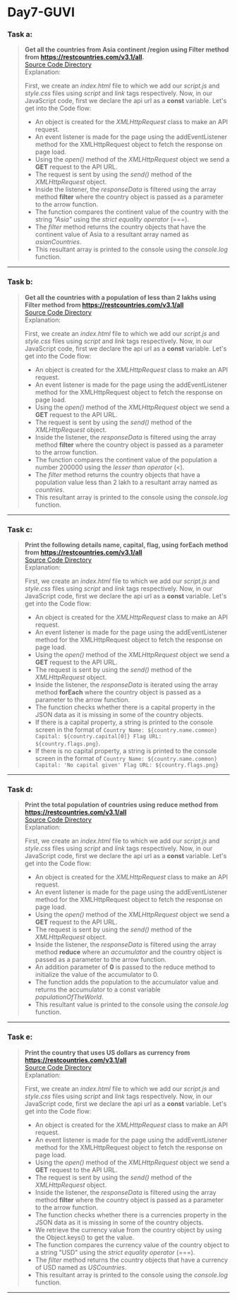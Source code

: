 # Day7-GUVI

### Task a:

> **Get all the countries from Asia continent /region using Filter method from https://restcountries.com/v3.1/all.**  
> [Source Code Directory](<./Task%20a)/>)  
> Explanation:
>
> First, we create an _index.html_ file to which we add our _script.js_ and _style.css_ files using _script_ and _link_ tags respectively.
> Now, in our JavaScript code, first we declare the api url as a **const** variable.
> Let's get into the Code flow:
>
> - An object is created for the _XMLHttpRequest_ class to make an API request.
> - An event listener is made for the page using the addEventListener method for the XMLHttpRequest object to fetch the response on page load.
> - Using the _open()_ method of the _XMLHttpRequest_ object we send a **GET** request to the API URL.
> - The request is sent by using the _send()_ method of the _XMLHttpRequest_ object.
> - Inside the listener, the _responseData_ is filtered using the array method **filter** where the country object is passed as a parameter to the arrow function.
> - The function compares the continent value of the country with the string _"Asia"_ using the _strict equality operator_ (===).
> - The _filter_ method returns the country objects that have the continent value of Asia to a resultant array named as _asianCountries_.
> - This resultant array is printed to the console using the _console.log_ function.

---

### Task b:

> **Get all the countries with a population of less than 2 lakhs using Filter method from https://restcountries.com/v3.1/all**  
> [Source Code Directory](<./Task%20b)/>)  
> Explanation:
>
> First, we create an _index.html_ file to which we add our _script.js_ and _style.css_ files using _script_ and _link_ tags respectively.
> Now, in our JavaScript code, first we declare the api url as a **const** variable.
> Let's get into the Code flow:
>
> - An object is created for the _XMLHttpRequest_ class to make an API request.
> - An event listener is made for the page using the addEventListener method for the XMLHttpRequest object to fetch the response on page load.
> - Using the _open()_ method of the _XMLHttpRequest_ object we send a **GET** request to the API URL.
> - The request is sent by using the _send()_ method of the _XMLHttpRequest_ object.
> - Inside the listener, the _responseData_ is filtered using the array method **filter** where the country object is passed as a parameter to the arrow function.
> - The function compares the continent value of the population a number 200000 using the _lesser than operator_ (<).
> - The _filter_ method returns the country objects that have a population value less than 2 lakh to a resultant array named as _countries_.
> - This resultant array is printed to the console using the _console.log_ function.

---

### Task c:

> **Print the following details name, capital, flag, using forEach method from https://restcountries.com/v3.1/all**  
> [Source Code Directory](<./Task%20c)/>)  
> Explanation:
>
> First, we create an _index.html_ file to which we add our _script.js_ and _style.css_ files using _script_ and _link_ tags respectively.
> Now, in our JavaScript code, first we declare the api url as a **const** variable.
> Let's get into the Code flow:
>
> - An object is created for the _XMLHttpRequest_ class to make an API request.
> - An event listener is made for the page using the addEventListener method for the XMLHttpRequest object to fetch the response on page load.
> - Using the _open()_ method of the _XMLHttpRequest_ object we send a **GET** request to the API URL.
> - The request is sent by using the _send()_ method of the _XMLHttpRequest_ object.
> - Inside the listener, the _responseData_ is iterated using the array method **forEach** where the country object is passed as a parameter to the arrow function.
> - The function checks whether there is a capital property in the JSON data as it is missing in some of the country objects.
> - If there is a capital property, a string is printed to the console screen in the format of `Country Name: ${country.name.common} Capital: ${country.capital[0]} Flag URL: ${country.flags.png}`.
> - If there is no capital property, a string is printed to the console screen in the format of `Country Name: ${country.name.common} Capital: 'No capital given' Flag URL: ${country.flags.png}`

---

### Task d:

> **Print the total population of countries using reduce method from https://restcountries.com/v3.1/all**  
> [Source Code Directory](<./Task%20d)/>)  
> Explanation:
>
> First, we create an _index.html_ file to which we add our _script.js_ and _style.css_ files using _script_ and _link_ tags respectively.
> Now, in our JavaScript code, first we declare the api url as a **const** variable.
> Let's get into the Code flow:
>
> - An object is created for the _XMLHttpRequest_ class to make an API request.
> - An event listener is made for the page using the addEventListener method for the XMLHttpRequest object to fetch the response on page load.
> - Using the _open()_ method of the _XMLHttpRequest_ object we send a **GET** request to the API URL.
> - The request is sent by using the _send()_ method of the _XMLHttpRequest_ object.
> - Inside the listener, the _responseData_ is filtered using the array method **reduce** where an _accumulator_ and the country object is passed as a parameter to the arrow function.
> - An addition parameter of **0** is passed to the reduce method to initialize the value of the accumulator to 0.
> - The function adds the population to the accumulator value and returns the accumulator to a const variable _populationOfTheWorld_.
> - This resultant value is printed to the console using the _console.log_ function.

---

### Task e:

> **Print the country that uses US dollars as currency from https://restcountries.com/v3.1/all**  
> [Source Code Directory](<./Task%20e)/>)  
> Explanation:
>
> First, we create an _index.html_ file to which we add our _script.js_ and _style.css_ files using _script_ and _link_ tags respectively.
> Now, in our JavaScript code, first we declare the api url as a **const** variable.
> Let's get into the Code flow:
>
> - An object is created for the _XMLHttpRequest_ class to make an API request.
> - An event listener is made for the page using the addEventListener method for the XMLHttpRequest object to fetch the response on page load.
> - Using the _open()_ method of the _XMLHttpRequest_ object we send a **GET** request to the API URL.
> - The request is sent by using the _send()_ method of the _XMLHttpRequest_ object.
> - Inside the listener, the _responseData_ is filtered using the array method **filter** where the country object is passed as a parameter to the arrow function.
> - The function checks whether there is a currencies property in the JSON data as it is missing in some of the country objects.
> - We retrieve the currency value from the country object by using the Object.keys() to get the value.
> - The function compares the currency value of the country object to a string "USD" using the _strict equality operator_ (===).
> - The _filter_ method returns the country objects that have a currency of USD named as _USCountries_.
> - This resultant array is printed to the console using the _console.log_ function.

---
